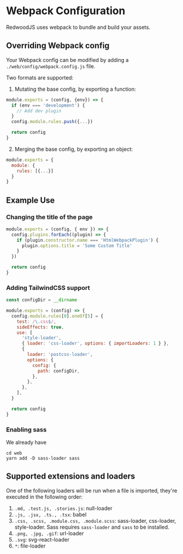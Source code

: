 # Webpack Configuration

RedwoodJS uses webpack to bundle and build your assets.

## Overriding Webpack config

Your Webpack config can be modified by adding a `./web/config/webpack.config.js` file.

Two formats are supported:

1. Mutating the base config, by exporting a function:

```javascript
module.exports = (config, {env}) => {
  if (env === 'development') {
    // Add dev plugin
  }
  config.module.rules.push({...})

  return config
}
```

2. Merging the base config, by exporting an object:

```javascript
module.exports = {
  module: {
    rules: [{...}]
  }
}
```

## Example Use

### Changing the title of the page

```javascript
module.exports = (config, { env }) => {
  config.plugins.forEach((plugin) => {
    if (plugin.constructor.name === 'HtmlWebpackPlugin') {
      plugin.options.title = 'Some Custom Title'
    }
  })

  return config
}
```

### Adding TailwindCSS support

```javascript
const configDir = __dirname

module.exports = (config) => {
  config.module.rules[0].oneOf[5] = {
    test: /\.css$/,
    sideEffects: true,
    use: [
      'style-loader',
      { loader: 'css-loader', options: { importLoaders: 1 } },
      {
        loader: 'postcss-loader',
        options: {
          config: {
            path: configDir,
          },
        },
      },
    ],
  }

  return config
}
```

### Enabling sass

We already have

```terminal
cd web
yarn add -D sass-loader sass
```

## Supported extensions and loaders

One of the following loaders will be run when a file is imported, they're executed in the following order:

1. `.md, .test.js, .stories.js`: null-loader
2. `.js, .jsx, .ts., .tsx`: babel
3. `.css, .scss, .module.css, .module.scss`: sass-loader, css-loader, style-loader. Sass requires `sass-loader` and `sass` to be installed.
4. `.png, .jpg, .gif`: url-loader
5. `.svg`: svg-react-loader
6. `*`: file-loader
